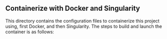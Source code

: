 ## Containerize with Docker and Singularity

This directory contains the configuration files to containerize this project using, first Docker, and then Singularity.
The steps to build and launch the container is as follows:
